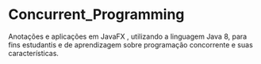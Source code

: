 # Concurrent_Programming
 Anotações e aplicações em JavaFX , utilizando a linguagem Java 8, para fins estudantis e de aprendizagem sobre programação concorrente e suas características.
